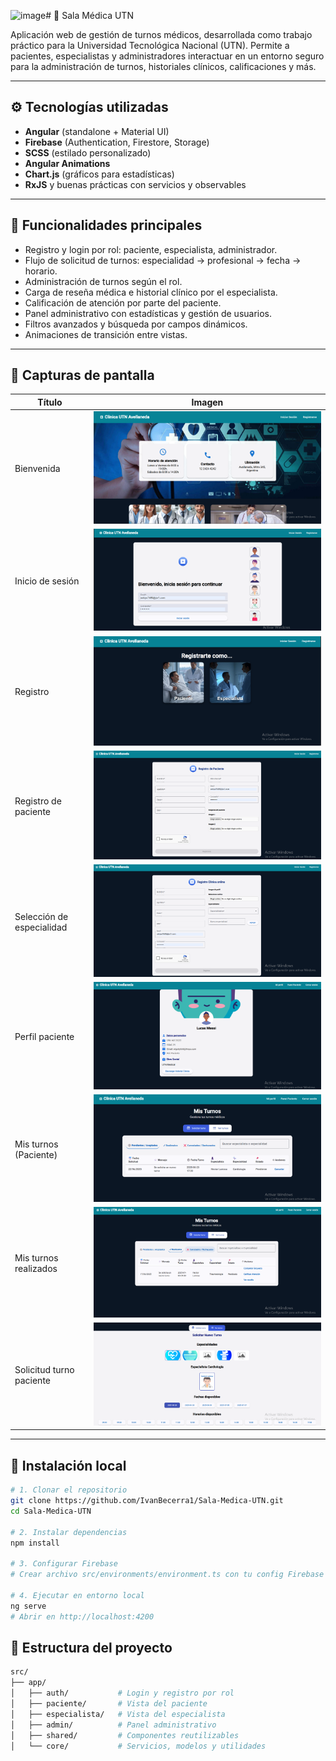 ![image](https://github.com/user-attachments/assets/cdfe43bc-2c39-4eb1-9625-c2c49c6ee58c)# 🏥 Sala Médica UTN

Aplicación web de gestión de turnos médicos, desarrollada como trabajo práctico para la Universidad Tecnológica Nacional (UTN). Permite a pacientes, especialistas y administradores interactuar en un entorno seguro para la administración de turnos, historiales clínicos, calificaciones y más.

---

## ⚙️ Tecnologías utilizadas

- **Angular** (standalone + Material UI)
- **Firebase** (Authentication, Firestore, Storage)
- **SCSS** (estilado personalizado)
- **Angular Animations**
- **Chart.js** (gráficos para estadísticas)
- **RxJS** y buenas prácticas con servicios y observables

---

## 🚀 Funcionalidades principales

- Registro y login por rol: paciente, especialista, administrador.
- Flujo de solicitud de turnos: especialidad → profesional → fecha → horario.
- Administración de turnos según el rol.
- Carga de reseña médica e historial clínico por el especialista.
- Calificación de atención por parte del paciente.
- Panel administrativo con estadísticas y gestión de usuarios.
- Filtros avanzados y búsqueda por campos dinámicos.
- Animaciones de transición entre vistas.

---

## 📸 Capturas de pantalla

| Título | Imagen |
|--------|--------|
| Bienvenida | ![](https://raw.githubusercontent.com/IvanBecerra1/Sala-Medica-UTN/refs/heads/main/salaMedifcaFotos/home/bienvenida.png) |
| Inicio de sesión | ![](https://raw.githubusercontent.com/IvanBecerra1/Sala-Medica-UTN/refs/heads/main/salaMedifcaFotos/home/iniciar-sesion.png) |
| Registro | ![](https://raw.githubusercontent.com/IvanBecerra1/Sala-Medica-UTN/refs/heads/main/salaMedifcaFotos/home/registro-categoria.png)|
| Registro de paciente | ![](https://raw.githubusercontent.com/IvanBecerra1/Sala-Medica-UTN/refs/heads/main/salaMedifcaFotos/home/registro-paciente.png) |
| Selección de especialidad | ![](https://raw.githubusercontent.com/IvanBecerra1/Sala-Medica-UTN/refs/heads/main/salaMedifcaFotos/home/registro-especialista.png) |
| Perfil paciente | ![](https://raw.githubusercontent.com/IvanBecerra1/Sala-Medica-UTN/refs/heads/main/salaMedifcaFotos/paciente/paciente-perfil.png) |
| Mis turnos (Paciente) | ![](https://raw.githubusercontent.com/IvanBecerra1/Sala-Medica-UTN/refs/heads/main/salaMedifcaFotos/paciente/turnos-paciente.png) |
| Mis turnos realizados | ![](https://raw.githubusercontent.com/IvanBecerra1/Sala-Medica-UTN/refs/heads/main/salaMedifcaFotos/paciente/turnos-realizado-paciente.png) |
| Solicitud turno paciente | ![](https://raw.githubusercontent.com/IvanBecerra1/Sala-Medica-UTN/refs/heads/main/salaMedifcaFotos/paciente/solicitud-turno-paciente.png) |

---

## 📁 Instalación local

```bash
# 1. Clonar el repositorio
git clone https://github.com/IvanBecerra1/Sala-Medica-UTN.git
cd Sala-Medica-UTN

# 2. Instalar dependencias
npm install

# 3. Configurar Firebase
# Crear archivo src/environments/environment.ts con tu config Firebase

# 4. Ejecutar en entorno local
ng serve
# Abrir en http://localhost:4200
```

## 📁 Estructura del proyecto
```bash
src/
├── app/
│   ├── auth/           # Login y registro por rol
│   ├── paciente/       # Vista del paciente
│   ├── especialista/   # Vista del especialista
│   ├── admin/          # Panel administrativo
│   ├── shared/         # Componentes reutilizables
│   └── core/           # Servicios, modelos y utilidades
```


